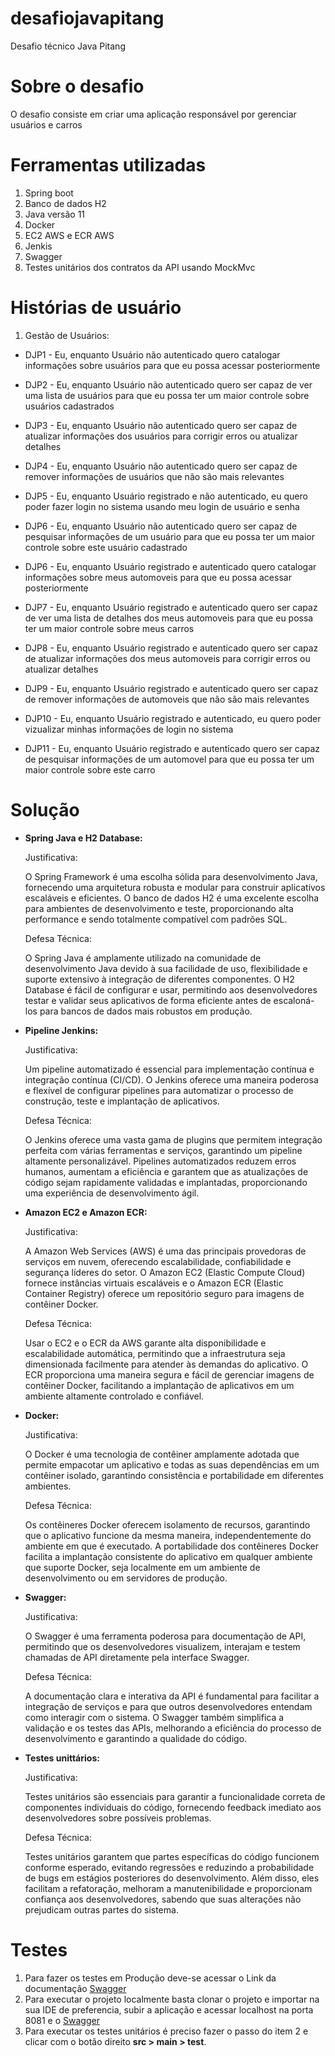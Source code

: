# desafiojavapitang

Desafio técnico Java Pitang

# Sobre o desafio

O desafio consiste em criar uma aplicação responsável por gerenciar usuários e carros

# Ferramentas utilizadas

1. Spring boot
2. Banco de dados H2
3. Java versão 11
4. Docker
5. EC2 AWS e ECR AWS
6. Jenkis
7. Swagger
8. Testes unitários dos contratos da API usando MockMvc

# Histórias de usuário

1. Gestão de Usuários:

  * DJP1 - Eu, enquanto Usuário não autenticado quero catalogar informações sobre usuários para que eu possa acessar posteriormente
   
  * DJP2 - Eu, enquanto Usuário não autenticado quero ser capaz de ver uma lista de usuários para que eu possa ter um maior controle sobre usuários cadastrados
   
  * DJP3 - Eu, enquanto Usuário não autenticado quero ser capaz de atualizar informações dos usuários para corrigir erros ou atualizar detalhes
   
  * DJP4 - Eu, enquanto Usuário não autenticado quero ser capaz de remover informações de usuários que não são mais relevantes
   
  * DJP5 - Eu, enquanto Usuário registrado e não autenticado, eu quero poder fazer login no sistema usando meu login de usuário e senha
   
  * DJP6 - Eu, enquanto Usuário não autenticado quero ser capaz de pesquisar informações de um usuário para que eu possa ter um maior controle sobre este usuário cadastrado
   
  * DJP6 - Eu, enquanto Usuário registrado e autenticado quero catalogar informações sobre meus automoveis para que eu possa acessar posteriormente
   
  * DJP7 - Eu, enquanto Usuário registrado e autenticado quero ser capaz de ver uma lista de detalhes dos meus automoveis para que eu possa ter um maior controle sobre meus carros
   
  * DJP8 - Eu, enquanto Usuário registrado e autenticado quero ser capaz de atualizar informações dos meus automoveis para corrigir erros ou atualizar detalhes
   
  * DJP9 - Eu, enquanto Usuário registrado e autenticado quero ser capaz de remover informações de automoveis que não são mais relevantes
   
  * DJP10 - Eu, enquanto Usuário registrado e autenticado, eu quero poder vizualizar minhas informações de login no sistema
   
  * DJP11 - Eu, enquanto Usuário registrado e autenticado quero ser capaz de pesquisar informações de um automovel para que eu possa ter um maior controle sobre este carro

# Solução

* **Spring Java e H2 Database:**

	Justificativa:
	
	O Spring Framework é uma escolha sólida para desenvolvimento Java, fornecendo uma arquitetura robusta e modular para construir aplicativos escaláveis e eficientes.
	O banco de dados H2 é uma excelente escolha para ambientes de desenvolvimento e teste, proporcionando alta performance e sendo totalmente compatível com padrões SQL.
	
	Defesa Técnica:
	
	O Spring Java é amplamente utilizado na comunidade de desenvolvimento Java devido à sua facilidade de uso, flexibilidade e suporte extensivo à integração de diferentes componentes.
	O H2 Database é fácil de configurar e usar, permitindo aos desenvolvedores testar e validar seus aplicativos de forma eficiente antes de escaloná-los para bancos de dados mais robustos em produção.

* **Pipeline Jenkins:**

  	Justificativa:

	Um pipeline automatizado é essencial para implementação contínua e integração contínua (CI/CD). O Jenkins oferece uma maneira poderosa e flexível de configurar pipelines para automatizar o processo de 		construção, teste e implantação de aplicativos.

  	Defesa Técnica:
	
	O Jenkins oferece uma vasta gama de plugins que permitem integração perfeita com várias ferramentas e serviços, garantindo um pipeline altamente personalizável.
	Pipelines automatizados reduzem erros humanos, aumentam a eficiência e garantem que as atualizações de código sejam rapidamente validadas e implantadas, proporcionando uma experiência de desenvolvimento ágil.

* **Amazon EC2 e Amazon ECR:**

  	Justificativa:
	
	A Amazon Web Services (AWS) é uma das principais provedoras de serviços em nuvem, oferecendo escalabilidade, confiabilidade e segurança líderes do setor.
	O Amazon EC2 (Elastic Compute Cloud) fornece instâncias virtuais escaláveis e o Amazon ECR (Elastic Container Registry) oferece um repositório seguro para imagens de contêiner Docker.

	Defesa Técnica:
	
	Usar o EC2 e o ECR da AWS garante alta disponibilidade e escalabilidade automática, permitindo que a infraestrutura seja dimensionada facilmente para atender às demandas do aplicativo.
	O ECR proporciona uma maneira segura e fácil de gerenciar imagens de contêiner Docker, facilitando a implantação de aplicativos em um ambiente altamente controlado e confiável.

* **Docker:**

  	Justificativa:

	O Docker é uma tecnologia de contêiner amplamente adotada que permite empacotar um aplicativo e todas as suas dependências em um contêiner isolado, garantindo consistência e portabilidade em diferentes 	 
 	ambientes.

	Defesa Técnica:
	
	Os contêineres Docker oferecem isolamento de recursos, garantindo que o aplicativo funcione da mesma maneira, independentemente do ambiente em que é executado.
	A portabilidade dos contêineres Docker facilita a implantação consistente do aplicativo em qualquer ambiente que suporte Docker, seja localmente em um ambiente de desenvolvimento ou em servidores de produção.

* **Swagger:**

  	Justificativa:

	O Swagger é uma ferramenta poderosa para documentação de API, permitindo que os desenvolvedores visualizem, interajam e testem chamadas de API diretamente pela interface Swagger.

	Defesa Técnica:
	
	A documentação clara e interativa da API é fundamental para facilitar a integração de serviços e para que outros desenvolvedores entendam como interagir com o sistema.
	O Swagger também simplifica a validação e os testes das APIs, melhorando a eficiência do processo de desenvolvimento e garantindo a qualidade do código.

* **Testes unittários:**

	Justificativa:
	
	Testes unitários são essenciais para garantir a funcionalidade correta de componentes individuais do código, fornecendo feedback imediato aos desenvolvedores sobre possíveis problemas.

	Defesa Técnica:
	
	Testes unitários garantem que partes específicas do código funcionem conforme esperado, evitando regressões e reduzindo a probabilidade de bugs em estágios posteriores do desenvolvimento.
	Além disso, eles facilitam a refatoração, melhoram a manutenibilidade e proporcionam confiança aos desenvolvedores, sabendo que suas alterações não prejudicam outras partes do sistema.

# Testes

1. Para fazer os testes em Produção deve-se acessar o Link da documentação [Swagger](http://ec2-35-153-66-185.compute-1.amazonaws.com:8081/swagger-ui/index.html) 
2. Para executar o projeto localmente basta clonar o projeto e importar na sua IDE de preferencia, subir a aplicação e acessar localhost na porta 8081 e o [Swagger](http://localhost:8081/swagger-ui/index.html) 
3. Para executar os testes unitários é preciso fazer o passo do item 2 e clicar com o botão direito **src > main > test**. 
   
